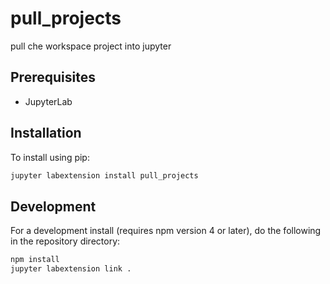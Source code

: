 # pull_projects

pull che workspace project into jupyter


## Prerequisites

* JupyterLab

## Installation

To install using pip:

```bash
jupyter labextension install pull_projects
```

## Development

For a development install (requires npm version 4 or later), do the following in the repository directory:

```bash
npm install
jupyter labextension link .
```
